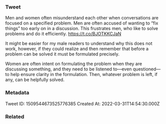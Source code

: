 ### Tweet
Men and women often misunderstand each other when conversations are focused on a specified problem.
Men are often accused of wanting to “fix things” too early on in a discussion. This frustrates men, who like to solve problems and do it efficiently. https://t.co/BJOTKKCJaN

It might be easier for my male readers to understand why this does not work, however, if they could realize and then remember that before a problem can be solved it must be formulated precisely.

Women are often intent on formulating the problem when they are discussing something, and they need to be listened to—even questioned—to help ensure clarity in the formulation.
Then, whatever problem is left, if any, can be helpfully solved.

### Metadata
Tweet ID: 1509544673525776385
Created At: 2022-03-31T14:54:30.000Z

### Related

